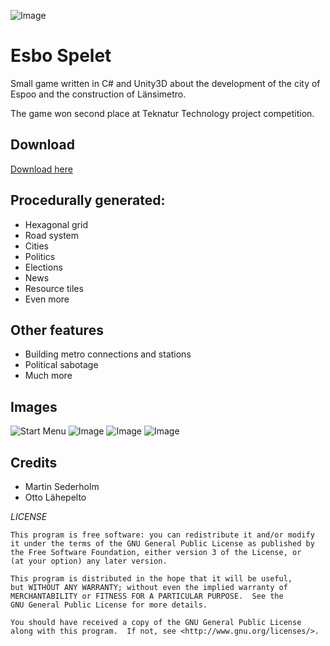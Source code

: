![Image](https://github.com/prohaukka/Espoo-Game/blob/master/git-images/Untitled-1.png)
# Esbo Spelet

Small game written in C# and Unity3D about the development of the city of Espoo and the construction of Länsimetro.

The game won second place at Teknatur Technology project competition.
## Download
[Download here](https://bitbucket.org/ottolahepelto/espoo-game/downloads/Espoo%20Game%20Release%20Version.zip "Download Espoo Game")

## Procedurally generated:
* Hexagonal grid
* Road system
* Cities
* Politics
* Elections
* News
* Resource tiles
* Even more

## Other features
* Building metro connections and stations
* Political sabotage
* Much more

## Images
![Start Menu](https://raw.githubusercontent.com/prohaukka/Espoo-Game/master/git-images/Esbospelet4.PNG)
![Image](https://raw.githubusercontent.com/prohaukka/Espoo-Game/master/git-images/Esbospelet1.PNG)
![Image](https://raw.githubusercontent.com/prohaukka/Espoo-Game/master/git-images/Esbospelet2.PNG)
![Image](https://raw.githubusercontent.com/prohaukka/Espoo-Game/master/git-images/Esbospelet3.PNG)

## Credits
* Martin Sederholm
* Otto Lähepelto

*LICENSE*

    This program is free software: you can redistribute it and/or modify
    it under the terms of the GNU General Public License as published by
    the Free Software Foundation, either version 3 of the License, or
    (at your option) any later version.

    This program is distributed in the hope that it will be useful,
    but WITHOUT ANY WARRANTY; without even the implied warranty of
    MERCHANTABILITY or FITNESS FOR A PARTICULAR PURPOSE.  See the
    GNU General Public License for more details.

    You should have received a copy of the GNU General Public License
    along with this program.  If not, see <http://www.gnu.org/licenses/>.
